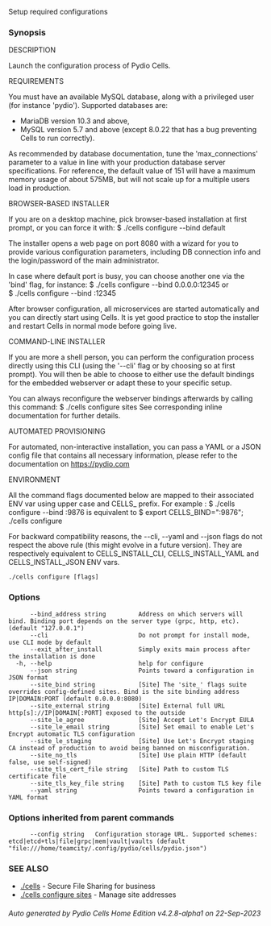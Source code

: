 Setup required configurations

### Synopsis


DESCRIPTION

  Launch the configuration process of Pydio Cells.

REQUIREMENTS

  You must have an available MySQL database, along with a privileged user (for instance 'pydio').
  Supported databases are:
   - MariaDB version 10.3 and above,
   - MySQL version 5.7 and above (except 8.0.22 that has a bug preventing Cells to run correctly).

  As recommended by database documentation, tune the 'max_connections' parameter to a value in line
  with your production database server specifications. For reference, the default value of 151 will have a 
  maximum memory usage of about 575MB, but will not scale up for a multiple users load in production.

BROWSER-BASED INSTALLER

  If you are on a desktop machine, pick browser-based installation at first prompt, or you can force it with:
  $ ./cells configure --bind default
 
  The installer opens a web page on port 8080 with a wizard for you to provide various configuration parameters, 
  including DB connection info and the login/password of the main administrator.

  In case where default port is busy, you can choose another one via the 'bind' flag, for instance:
  $ ./cells configure --bind 0.0.0.0:12345
  or   
  $ ./cells configure --bind <your server IP or FQDN>:12345

  After browser configuration, all microservices are started automatically and you can directly start using Cells. 
  It is yet good practice to stop the installer and restart Cells in normal mode before going live.

COMMAND-LINE INSTALLER

  If you are more a shell person, you can perform the configuration process directly using this CLI (using the '--cli' 
  flag or by choosing so at first prompt). You will then be able to choose to either use the default bindings for the 
  embedded webserver or adapt these to your specific setup.
 
  You can always reconfigure the webserver bindings afterwards by calling this command:
  $ ./cells configure sites
  See corresponding inline documentation for further details.

AUTOMATED PROVISIONING

  For automated, non-interactive installation, you can pass a YAML or a JSON config file that contains all necessary 
  information, please refer to the documentation on https://pydio.com

ENVIRONMENT

  All the command flags documented below are mapped to their associated ENV var using upper case and CELLS_ prefix.
  For example :
  $ ./cells configure --bind :9876
  is equivalent to 
  $ export CELLS_BIND=":9876"; ./cells configure

  For backward compatibility reasons, the --cli, --yaml and --json flags do not respect the above rule (this might evolve in a future version).
  They are respectively equivalent to CELLS_INSTALL_CLI, CELLS_INSTALL_YAML and CELLS_INSTALL_JSON ENV vars.

 

```
./cells configure [flags]
```

### Options

```
      --bind_address string         Address on which servers will bind. Binding port depends on the server type (grpc, http, etc). (default "127.0.0.1")
      --cli                         Do not prompt for install mode, use CLI mode by default
      --exit_after_install          Simply exits main process after the installation is done
  -h, --help                        help for configure
      --json string                 Points toward a configuration in JSON format
      --site_bind string            [Site] The 'site_' flags suite overrides config-defined sites. Bind is the site binding address IP|DOMAIN:PORT (default 0.0.0.0:8080)
      --site_external string        [Site] External full URL http[s]://IP|DOMAIN[:PORT] exposed to the outside
      --site_le_agree               [Site] Accept Let's Encrypt EULA
      --site_le_email string        [Site] Set email to enable Let's Encrypt automatic TLS configuration
      --site_le_staging             [Site] Use Let's Encrypt staging CA instead of production to avoid being banned on misconfiguration.
      --site_no_tls                 [Site] Use plain HTTP (default false, use self-signed)
      --site_tls_cert_file string   [Site] Path to custom TLS certificate file
      --site_tls_key_file string    [Site] Path to custom TLS key file
      --yaml string                 Points toward a configuration in YAML format
```

### Options inherited from parent commands

```
      --config string   Configuration storage URL. Supported schemes: etcd|etcd+tls|file|grpc|mem|vault|vaults (default "file:///home/teamcity/.config/pydio/cells/pydio.json")
```

### SEE ALSO

* [./cells](./cells)	 - Secure File Sharing for business
* [./cells configure sites](./cells-configure-sites)	 - Manage site addresses

###### Auto generated by Pydio Cells Home Edition v4.2.8-alpha1 on 22-Sep-2023
